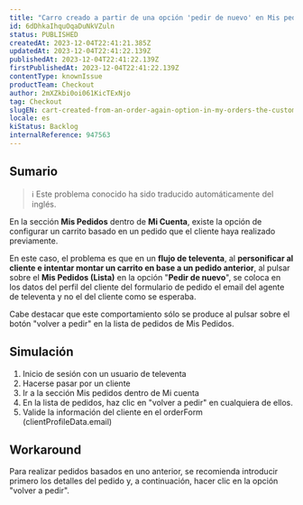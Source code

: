 ```yaml
---
title: "Carro creado a partir de una opción 'pedir de nuevo' en Mis pedidos, el correo electrónico del cliente no se está colocando como se esperaba en el orderForm"
id: 6dDhkaIhquOqaDuNkVZuln
status: PUBLISHED
createdAt: 2023-12-04T22:41:21.385Z
updatedAt: 2023-12-04T22:41:22.139Z
publishedAt: 2023-12-04T22:41:22.139Z
firstPublishedAt: 2023-12-04T22:41:22.139Z
contentType: knownIssue
productTeam: Checkout
author: 2mXZkbi0oi061KicTExNjo
tag: Checkout
slugEN: cart-created-from-an-order-again-option-in-my-orders-the-customers-email-is-not-being-placed-as-expected-in-the-orderform
locale: es
kiStatus: Backlog
internalReference: 947563
---
```


## Sumario

>ℹ️ Este problema conocido ha sido traducido automáticamente del inglés.



En la sección **Mis Pedidos** dentro de **Mi Cuenta**, existe la opción de configurar un carrito basado en un pedido que el cliente haya realizado previamente.

En este caso, el problema es que en un **flujo de televenta**, al **personificar al cliente e intentar montar un carrito en base a un pedido anterior**, al pulsar sobre el **Mis Pedidos (Lista)** en la opción "**Pedir de nuevo**", se coloca en los datos del perfil del cliente del formulario de pedido el email del agente de televenta y no el del cliente como se esperaba.

Cabe destacar que este comportamiento sólo se produce al pulsar sobre el botón "volver a pedir" en la lista de pedidos de Mis Pedidos.


##

## Simulación



1. Inicio de sesión con un usuario de televenta
2. Hacerse pasar por un cliente
3. Ir a la sección Mis pedidos dentro de Mi cuenta
4. En la lista de pedidos, haz clic en "volver a pedir" en cualquiera de ellos.
5. Valide la información del cliente en el orderForm (clientProfileData.email)



## Workaround



Para realizar pedidos basados en uno anterior, se recomienda introducir primero los detalles del pedido y, a continuación, hacer clic en la opción "volver a pedir".





